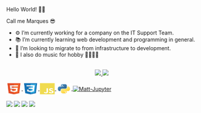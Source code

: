 Hello World! 🤘🏻

Call me Marques 😎
<br>

- ⚙ I’m currently working for a company on the IT Support Team.
- 📚 I’m currently learning web development and programming in general.
- 👯 I’m looking to migrate to from infrastructure to development.
- 🎵 I also do music for hobby 🎸🎷🥁🎹

<br>
<div align="center">
  <a href="https://github.com/Marques260">
  <img height="180em" src="https://github-readme-stats.vercel.app/api?username=Marques260&show_icons=true&theme=dark&include_all_commits=true&count_private=true"/>
  <img height="180em" src="https://github-readme-stats.vercel.app/api/top-langs/?username=Marques260&layout=compact&langs_count=7&theme=dark"/>
</div>
  
  <div style="display: inline_block"><br>
  <img align="center" alt="Matt-HTML" height="30" width="40" src="https://raw.githubusercontent.com/devicons/devicon/master/icons/html5/html5-original.svg">
  <img align="center" alt="Matt-CSS" height="30" width="40" src="https://raw.githubusercontent.com/devicons/devicon/master/icons/css3/css3-original.svg">
  <img align="center" alt="Matt-JS" height="30" width="40" src="https://raw.githubusercontent.com/devicons/devicon/master/icons/javascript/javascript-plain.svg">
  <img align="center" alt="Matt-Python" height="30" width="40" src="https://raw.githubusercontent.com/devicons/devicon/master/icons/python/python-original.svg">
  <img align="center" alt="Matt-Jupyter" height="30" width="40" src="https://cdn.jsdelivr.net/gh/devicons/devicon/icons/jupyter/jupyter-original-wordmark.svg">
 <!-- <img align="right" alt="Mateus-pic" height="150" style="border-radius:50px;" src=""> AVATAR Coming Soon!-->
</div>
  
 <br>
  
<div> 
  <a href = "mailto:mateus.marques260@hotmail.com"><img src="https://img.shields.io/badge/Microsoft_Outlook-0078D4?style=for-the-badge&logo=microsoft-outlook&logoColor=white" target="_blank"></a>
  <a href="https://www.linkedin.com/in/rafaella-ballerini-45875016a" target="_blank"><img src="https://img.shields.io/badge/-LinkedIn-%230077B5?style=for-the-badge&logo=linkedin&logoColor=white" target="_blank"></a>
  <a href="https://www.instagram.com/marques_260/" target="_blank"><img src="https://img.shields.io/badge/-Instagram-%23E4405F?style=for-the-badge&logo=instagram&logoColor=white" target="_blank"></a>
  <a href="https://www.facebook.com/mateus.marquesdelima" target="_blank"><img src="https://img.shields.io/badge/Facebook-1877F2?style=for-the-badge&logo=facebook&logoColor=white" target="_blank"></a>
  
  
